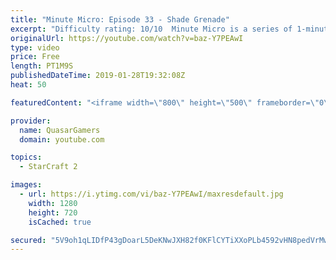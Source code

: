 ```yaml
---
title: "Minute Micro: Episode 33 - Shade Grenade"
excerpt: "Difficulty rating: 10/10  Minute Micro is a series of 1-minute videos explaining how to perform common micro techniques. This episode is on using a grenade to evade a shade.  twitch.tv/Quasarprintf"
originalUrl: https://youtube.com/watch?v=baz-Y7PEAwI
type: video
price: Free
length: PT1M9S
publishedDateTime: 2019-01-28T19:32:08Z
heat: 50

featuredContent: "<iframe width=\"800\" height=\"500\" frameborder=\"0\" src=\"https://www.youtube.com/embed/baz-Y7PEAwI\" allow=\"accelerometer; autoplay; encrypted-media; gyroscope; picture-in-picture\" allowfullscreen></iframe>"

provider:
  name: QuasarGamers
  domain: youtube.com

topics:
  - StarCraft 2

images:
  - url: https://i.ytimg.com/vi/baz-Y7PEAwI/maxresdefault.jpg
    width: 1280
    height: 720
    isCached: true

secured: "5V9oh1qLIDfP43gDoarL5DeKNwJXH82f0KFlCYTiXXoPLb4592vHN8pedVrMwsJcXy2KUY92b95FU+VwRKCV+RDBEctTYXv6qZXia9Z4j2wVq1pvuAKI++f+Qsk7bRoatLij+OAr7tDorkdfP+l8QLZkBEghLk0gSnchonzz1dMWMwvovakRU3l+9YfyDaEtCyYdkdjQV3PhfRhUOLh/1TUJkMXYI6EmU2XRwI8u/6XmZ7ox6KwSIJFUkW9MsiTmb7J2MW6ZyzBcqlKrLNgMysqLBWYAwXSden/2fofwho0HqCRTCGad699+kg3FVizNA0NQZbi48CetbY4xo8FvmgbKJXk9ywqOczFKllLUBIDAYE46tLaRn+P/2HGwvNo1/aZDt2O8hmYxbvpYIW8XLzxog6obXh6wyj865sj7+I4=;pwyFl51LWyafUkS1cYNVqw=="
---
```


